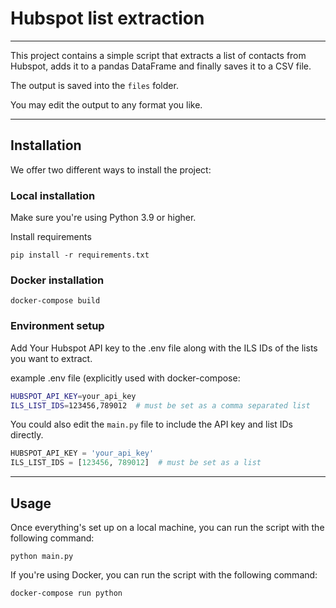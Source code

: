 # Hubspot list extraction

---
This project contains a simple script that extracts a list of contacts from Hubspot, adds it to 
a pandas DataFrame and finally saves it to a CSV file.

The output is saved into the `files` folder.

You may edit the output to any format you like.

---

## Installation

We offer two different ways to install the project:


### Local installation

Make sure you're using Python 3.9 or higher.

Install requirements

```pip install -r requirements.txt```

### Docker installation

```docker-compose build```


### Environment setup

Add Your Hubspot API key to the .env file along with the ILS IDs of the lists you want to extract.

example .env file (explicitly used with docker-compose:

```bash
HUBSPOT_API_KEY=your_api_key
ILS_LIST_IDS=123456,789012  # must be set as a comma separated list
```

You could also edit the `main.py` file to include the API key and list IDs directly.

```python
HUBSPOT_API_KEY = 'your_api_key'
ILS_LIST_IDS = [123456, 789012]  # must be set as a list
```

---

## Usage

Once everything's set up on a local machine, you can run the script with the following command:

```python main.py```

If you're using Docker, you can run the script with the following command:

```docker-compose run python```

